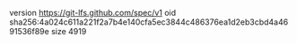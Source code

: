 version https://git-lfs.github.com/spec/v1
oid sha256:4a024c611a221f2a7b4e140cfa5ec3844c486376ea1d2eb3cbd4a4691536f89e
size 4919
